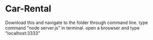 # Car-Rental

Download this and navigate to the folder through command line.
type command "node server.js" in terminal.
open a broswser and type "localhost:3333"
